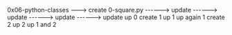 0x06-python-classes
---> create 0-square.py
------> update
------> update
------> update
------> update
up 0
create 1
up 1
up again 1
create 2
up 2
up 1 and 2
